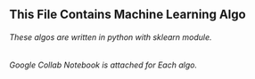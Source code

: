## This File Contains Machine Learning Algo
###### These algos are written in python with sklearn module. 
###### Google Collab Notebook is attached for Each algo. 
